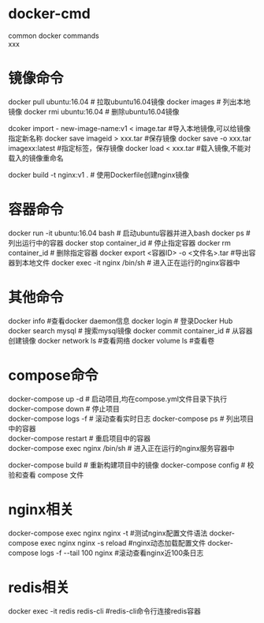 # docker-cmd
common docker commands  <br>
xxx

# 镜像命令
docker pull ubuntu:16.04     # 拉取ubuntu16.04镜像
docker images                 # 列出本地镜像
docker rmi ubuntu:16.04      # 删除ubuntu16.04镜像

dcoker import - new-image-name:v1 < image.tar #导入本地镜像,可以给镜像指定新名称
docker save imageid > xxx.tar #保存镜像
docker save -o xxx.tar imagexx:latest #指定标签，保存镜像
docker load < xxx.tar #载入镜像,不能对载入的镜像重命名

docker build -t nginx:v1 .     # 使用Dockerfile创建nginx镜像

# 容器命令
docker run -it ubuntu:16.04 bash     # 启动ubuntu容器并进入bash
docker ps                       # 列出运行中的容器
docker stop container_id       # 停止指定容器
docker rm container_id         # 删除指定容器
docker export <容器ID> -o <文件名>.tar #导出容器到本地文件
docker exec -it nginx /bin/sh  # 进入正在运行的nginx容器中 

# 其他命令 
docker info #查看docker daemon信息
docker login                   # 登录Docker Hub
docker search mysql            # 搜索mysql镜像
docker commit container_id     # 从容器创建镜像
docker network ls              #查看网络
docker volume ls #查看卷

# compose命令
docker-compose up -d          # 启动项目,均在compose.yml文件目录下执行          
docker-compose down          # 停止项目  
docker-compose logs -f       # 滚动查看实时日志
docker-compose ps            # 列出项目中的容器   
docker-compose restart       # 重启项目中的容器   
docker-compose exec nginx /bin/sh  # 进入正在运行的nginx服务容器中

docker-compose build         # 重新构建项目中的镜像
docker-compose config        # 校验和查看 compose 文件 

# nginx相关
docker-compose exec nginx nginx -t #测试nginx配置文件语法
docker-compose exec nginx  nginx -s reload  #nginx动态加载配置文件
docker-compose logs -f --tail 100 nginx #滚动查看nginx近100条日志

# redis相关
docker exec -it redis redis-cli #redis-cli命令行连接redis容器

